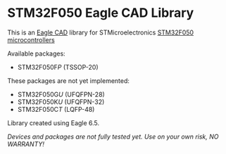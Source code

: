 STM32F050 Eagle CAD Library
=========================

This is an [Eagle CAD](http://www.cadsoftusa.com) library for STMicroelectronics [STM32F050 microcontrollers](http://www.st.com/web/en/catalog/mmc/FM141/SC1169/SS1574/LN1447)

Available packages:

* STM32F050F*P* (TSSOP-20)
 
These packages are not yet implemented:

* STM32F050G*U* (UFQFPN-28)
* STM32F050K*U* (UFQFPN-32)
* STM32F050C*T* (LQFP-48)

Library created using Eagle 6.5. 

*Devices and packages are not fully tested yet. Use on your own risk, NO WARRANTY!*
